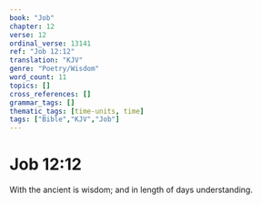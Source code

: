 ```yaml
---
book: "Job"
chapter: 12
verse: 12
ordinal_verse: 13141
ref: "Job 12:12"
translation: "KJV"
genre: "Poetry/Wisdom"
word_count: 11
topics: []
cross_references: []
grammar_tags: []
thematic_tags: [time-units, time]
tags: ["Bible","KJV","Job"]
---
```


# Job 12:12

With the ancient is wisdom; and in length of days understanding.
